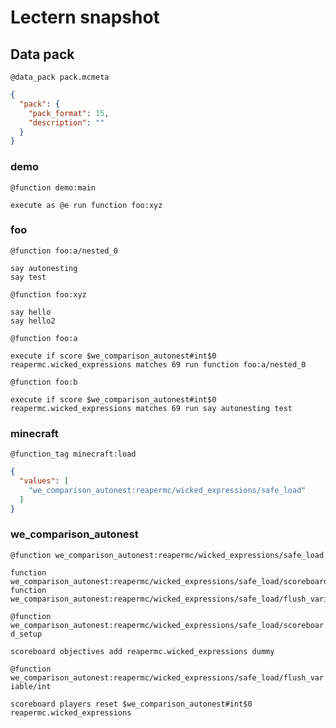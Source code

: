 # Lectern snapshot

## Data pack

`@data_pack pack.mcmeta`

```json
{
  "pack": {
    "pack_format": 15,
    "description": ""
  }
}
```

### demo

`@function demo:main`

```mcfunction
execute as @e run function foo:xyz
```

### foo

`@function foo:a/nested_0`

```mcfunction
say autonesting
say test
```

`@function foo:xyz`

```mcfunction
say hello
say hello2
```

`@function foo:a`

```mcfunction
execute if score $we_comparison_autonest#int$0 reapermc.wicked_expressions matches 69 run function foo:a/nested_0
```

`@function foo:b`

```mcfunction
execute if score $we_comparison_autonest#int$0 reapermc.wicked_expressions matches 69 run say autonesting test
```

### minecraft

`@function_tag minecraft:load`

```json
{
  "values": [
    "we_comparison_autonest:reapermc/wicked_expressions/safe_load"
  ]
}
```

### we_comparison_autonest

`@function we_comparison_autonest:reapermc/wicked_expressions/safe_load`

```mcfunction
function we_comparison_autonest:reapermc/wicked_expressions/safe_load/scoreboard_setup
function we_comparison_autonest:reapermc/wicked_expressions/safe_load/flush_variable/int
```

`@function we_comparison_autonest:reapermc/wicked_expressions/safe_load/scoreboard_setup`

```mcfunction
scoreboard objectives add reapermc.wicked_expressions dummy
```

`@function we_comparison_autonest:reapermc/wicked_expressions/safe_load/flush_variable/int`

```mcfunction
scoreboard players reset $we_comparison_autonest#int$0 reapermc.wicked_expressions
```
